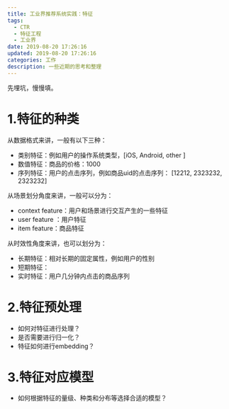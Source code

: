 ```yaml
---
title: 工业界推荐系统实践：特征
tags:
  - CTR
  - 特征工程
  - 工业界
date: 2019-08-20 17:26:16
updated: 2019-08-20 17:26:16
categories: 工作
description: 一些近期的思考和整理
---
```


先埋坑，慢慢填。



# 1.特征的种类

从数据格式来讲，一般有以下三种：

- 类别特征：例如用户的操作系统类型，[iOS, Android, other ]
- 数值特征：商品的价格：1000
- 序列特征：用户的点击序列，例如商品uid的点击序列： [12212, 2323232, 2323232]

从场景划分角度来讲，一般可以分为：

- context feature：用户和场景进行交互产生的一些特征
- user feature ：用户特征
- item feature：商品特征

从时效性角度来讲，也可以划分为：

- 长期特征：相对长期的固定属性，例如用户的性别
- 短期特征：
- 实时特征：用户几分钟内点击的商品序列



# 2.特征预处理

- 如何对特征进行处理？
- 是否需要进行归一化？
- 特征如何进行embedding？



# 3.特征对应模型

- 如何根据特征的量级、种类和分布等选择合适的模型？



<!-- more -->

